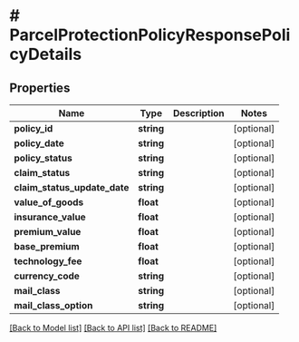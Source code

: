 # # ParcelProtectionPolicyResponsePolicyDetails

## Properties

Name | Type | Description | Notes
------------ | ------------- | ------------- | -------------
**policy_id** | **string** |  | [optional] 
**policy_date** | **string** |  | [optional] 
**policy_status** | **string** |  | [optional] 
**claim_status** | **string** |  | [optional] 
**claim_status_update_date** | **string** |  | [optional] 
**value_of_goods** | **float** |  | [optional] 
**insurance_value** | **float** |  | [optional] 
**premium_value** | **float** |  | [optional] 
**base_premium** | **float** |  | [optional] 
**technology_fee** | **float** |  | [optional] 
**currency_code** | **string** |  | [optional] 
**mail_class** | **string** |  | [optional] 
**mail_class_option** | **string** |  | [optional] 

[[Back to Model list]](../../README.md#documentation-for-models) [[Back to API list]](../../README.md#documentation-for-api-endpoints) [[Back to README]](../../README.md)


